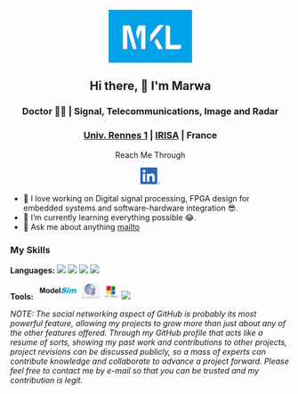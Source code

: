 <p align="center">
 <a >
 <img width="150px" src="https://github.com/marwa4/marwa4/blob/main/logos/mkl.png" align="center"/>
 </a>


 <h2 align="center">Hi there,  👋 I'm Marwa </h2>
 <h3 align="center">Doctor 👨‍🎓 | Signal, Telecommunications, Image and Radar</h3>
 <h3 align="center">
 <a href="https://www.univ-rennes1.fr/">Univ. Rennes 1</a>
 |
 <a href="http://www.irisa.fr/">IRISA</a>
 |
France
 </h3>
<p align="center">Reach Me Through</p>
<p align="center">
<a href="https://www.linkedin.com/in/marwa-kazdoghli-lagha-32263012a/">
        <img height="30" src="https://github.com/marwa4/marwa4/blob/main/logos/LI-In-Bug.png" />
</a>
</p>
</p>

- 🔭 I love working on Digital signal processing, FPGA design for embedded systems and software-hardware integration 😎.
- 🌱 I’m currently learning everything possible 😂.
- 💬 Ask me about anything [mailto](laghamarwa01@gmail.com)

### My Skills

**Languages:**
<code><img height="30" src="https://upload.wikimedia.org/wikipedia/commons/2/21/Matlab_Logo.png"></code>
<code><img height="30" src="https://upload.wikimedia.org/wikipedia/commons/1/18/ISO_C%2B%2B_Logo.svg"></code>
<code><img height="30" src="https://img.icons8.com/color/48/000000/c-programming.png"></code>
<code><img height="30" src="https://upload.wikimedia.org/wikipedia/commons/thumb/9/92/LaTeX_logo.svg/1200px-LaTeX_logo.svg.png"></code>

**Tools:**
<code><img height="30" src="https://github.com/marwa4/marwa4/blob/main/logos/modelsim.jpg"></code>
<code><img height="30" src="https://github.com/marwa4/marwa4/blob/main/logos/quartus.png"></code>
<code><img height="30" src="https://github.com/marwa4/marwa4/blob/main/logos/codeblock.png"></code>
<code><img height="30" src="https://upload.wikimedia.org/wikipedia/commons/e/e0/Git-logo.svg"></code>

*NOTE: The social networking aspect of GitHub is probably its most powerful feature, allowing my projects to grow more than just about any of the other features offered. Through my GitHub profile that acts like a resume of sorts, showing my past work and contributions to other projects, project revisions can be discussed publicly, so a mass of experts can contribute knowledge and collaborate to advance a project forward. Please feel free to contact me by e-mail so that you can be trusted and my contribution is legit.*
